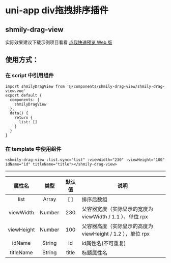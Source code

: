 # uni-app div拖拽排序插件
## shmily-drag-view
实际效果建议下载示例项目看看
[点我快速预览 Web 版](http://static-11ea0c21-6b8f-47f7-b77f-cb0c7ea3f355.bspapp.com/shmily-drag-view/)
## 使用方式：
### 在 script 中引用组件
```
import shmilyDragView from '@/components/shmily-drag-view/shmily-drag-view.vue'
export default {
  components: {
    shmilyDragView
  },
  data() {
    return {
      list: []
    }
  }
}
```
### 在 template 中使用组件
```
<shmily-drag-view :list.sync="list" :viewWidth="230" :viewHeight="100" idName="id" titleName="title"></shmily-drag-view>
```
---


属性名 | 类型 | 默认值 | 说明
:-:|:-:|:-:|---
list | Array | [ ] | 排序后数组
viewWidth | Number | 230 | 父容器宽度（实际显示的宽度为 viewWidth / 1.1 ），单位 rpx
viewHeight | Number | 100 | 父容器高度（实际显示的高度为 viewHeight / 1.2 ），单位 rpx
idName | String | id | id属性名(不可重复)
titleName | String | title | 标题属性名